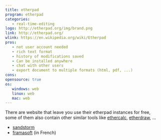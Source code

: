 ```yaml
---
title: etherpad
program: etherpad
categories:
   - real-time-editing
logo: http://etherpad.org/img/brand.png 
link: http://etherpad.org/
wlink: https://en.wikipedia.org/wiki/Etherpad
pros:
   - not user account needed
   - rich text format
   - history of modifications saved
   - Can be installed anywhere
   - chat with other users
   - export document to multiple formats (html, pdf, ...)
cons:
opensource: true
os:
   windows: web
   linux: web
   mac: web
---
```


There are website that leave you use their etherpad instances for free, some of
them also contain other similar tools like [ethercalc](https://ethercalc.org/), 
[etherdraw](http://draw.etherpad.org/), ...

- [sandstorm](https://apps.sandstorm.io/)
- [framasoft](http://framasoft.net/) (in French)
